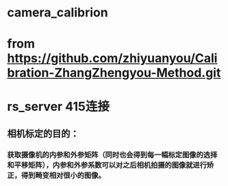 # camera_calibrion
# from  https://github.com/zhiyuanyou/Calibration-ZhangZhengyou-Method.git
# rs_server 415连接
## 相机标定的目的：
### 获取摄像机的内参和外参矩阵（同时也会得到每一幅标定图像的选择和平移矩阵），内参和外参系数可以对之后相机拍摄的图像就进行矫正，得到畸变相对很小的图像。
